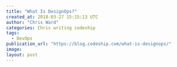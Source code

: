 ```yaml
---
title: "What Is DesignOps?"
created_at: 2018-03-27 15:15:13 UTC
author: "Chris Ward"
categories: Chris writing codeship
tags: 
  - DevOps
publication_url: "https://blog.codeship.com/what-is-designops/"
image: 
layout: post
---
```

